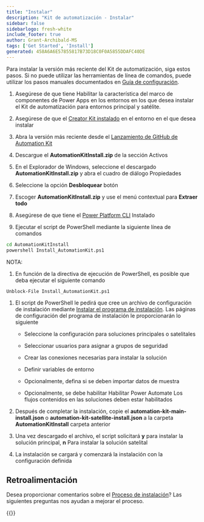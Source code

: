 ```yaml
---
title: "Instalar"
description: "Kit de automatización - Instalar"
sidebar: false
sidebarlogo: fresh-white
include_footer: true
author: Grant-Archibald-MS
tags: ['Get Started', 'Install']
generated: 458A6A6E57855817B73D18C0F0A5855DDAFC40DE
---
```


Para instalar la versión más reciente del Kit de automatización, siga estos pasos. Si no puede utilizar las herramientas de línea de comandos, puede utilizar los pasos manuales documentados en [Guía de configuración](https://learn.microsoft.com/power-automate/guidance/automation-kit/setup/prerequisites).

1. Asegúrese de que tiene <a ref='https://learn.microsoft.com/en-us/power-apps/developer/component-framework/component-framework-for-canvas-apps#enable-the-power-apps-component-framework-feature' target="_blank">Habilitar la característica del marco de componentes de Power Apps</a> en los entornos en los que desea instalar el Kit de automatización para entornos principal y satélite.

1. Asegúrese de que el <a href="https://appsource.microsoft.com/en-us/product/dynamics-365/microsoftpowercatarch.creatorkit1?tab=Reviews" target="_blank">Creator Kit instalado</a> en el entorno en el que desea instalar

1. Abra la versión más reciente desde el <a href="https://github.com/microsoft/powercat-automation-kit/releases" target="_blank">Lanzamiento de GitHub de Automation Kit</a>

1. Descargue el **AutomationKitInstall.zip** de la sección Activos

1. En el Explorador de Windows, seleccione el descargado **AutomationKitInstall.zip** y abra el cuadro de diálogo Propiedades

1. Seleccione la opción **Desbloquear** botón

1. Escoger **AutomationKitInstall.zip** y use el menú contextual para **Extraer todo**

1. Asegúrese de que tiene el <a href="https://learn.microsoft.com/en-us/power-platform/developer/cli/introduction" target="_blank">Power Platform CLI</a> Instalado

1. Ejecutar el script de PowerShell mediante la siguiente línea de comandos

```cmd
cd AutomationKitInstall
powershell Install_AutomationKit.ps1
```

NOTA:
1. En función de la directiva de ejecución de PowerShell, es posible que deba ejecutar el siguiente comando

```cmd
Unblock-File Install_AutomationKit.ps1
```

1. El script de PowerShell le pedirá que cree un archivo de configuración de instalación mediante [Instalar el programa de instalación](/es/get-started/setup). Las páginas de configuración del programa de instalación le proporcionarán lo siguiente

    - Seleccione la configuración para soluciones principales o satelitales
   
    - Seleccionar usuarios para asignar a grupos de seguridad
   
    - Crear las conexiones necesarias para instalar la solución
    
    - Definir variables de entorno
    
    - Opcionalmente, defina si se deben importar datos de muestra
    
    - Opcionalmente, se debe habilitar Habilitar Power Automate Los flujos contenidos en las soluciones deben estar habilitados

1. Después de completar la instalación, copie el **automation-kit-main-install.json** o **automation-kit-satellite-install.json** a la carpeta **AutomationKitInstall** carpeta anterior

1. Una vez descargado el archivo, el script solicitará **y** para instalar la solución principal, **n** Para instalar la solución satelital

1. La instalación se cargará y comenzará la instalación con la configuración definida

## Retroalimentación

Desea proporcionar comentarios sobre el [Proceso de instalación](/es/get-started/setup)? Las siguientes preguntas nos ayudan a mejorar el proceso.

{{<questions name="/content/es/get-started/setup-feedback.json" completed="Gracias por proporcionar comentarios" showNavigationButtons=true locale="es">}}
